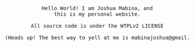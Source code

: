 <pre align="center">

Hello World! I am Joshua Mabina, and
this is my personal website.

All source code is under the WTPLv2 LICENSE

(Heads up! The best way to yell at me is mabinajoshua@gmail.com)

</pre>

